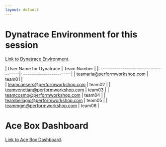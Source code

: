 ```yaml
---
layout: default
---
```



# Dynatrace Environment for this session
[Link to Dynatrace Environment](https://mjk00231.apps.dynatrace.com/).

|     User Name for Dynatrace           |      Team Number         |
|: -------------------------------------|: ------------------------|
| teamaria@performworkshop.com          |       team01             |             
| teamcaesers@performworkshop.com       |       team02             |
| teamvenetian@performworkshop.com      |       team03             |
| teamcosmo@performworkshop.com         |       team04             |
| teambellagio@performworkshop.com      |       team05             |
| teammgm@performworkshop.com           |       team06             |


# Ace Box Dashboard
[Link to Ace Box Dashboard](https://dashboard.8d064ba5-57a0-4c1c-8194-051b753785b5.dynatrace.training/links).


